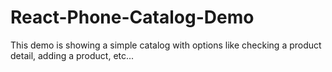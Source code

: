 # React-Phone-Catalog-Demo
This demo is showing a simple catalog with options like checking a product detail, adding a product, etc...
